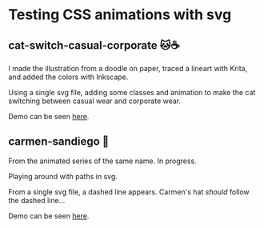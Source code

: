 # Testing CSS animations with svg

## cat-switch-casual-corporate 🐱☕️

I made the illustration from a doodle on paper, traced a lineart with Krita, and added the colors with Inkscape.

Using a single svg file, adding some classes and animation to make the cat switching between casual wear and corporate wear.

Demo can be seen [here](https://petit-lutin.github.io/svg-css-animations/cat-switch-casual-corporate/).

## carmen-sandiego 👒

From the animated series of the same name. In progress. 

Playing around with paths in svg. 

From a single svg file, a dashed line appears. Carmen's hat *should* follow the dashed line...

Demo can be seen [here](https://petit-lutin.github.io/svg-css-animations/carmen-sandiego/).
